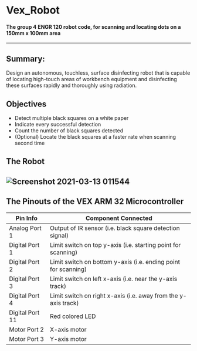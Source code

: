 # Vex_Robot
#### The group 4 ENGR 120 robot code, for scanning and locating dots on a 150mm x 100mm area
---------------------------------------------------------------------------------------
## Summary:

  Design an autonomous, touchless, surface disinfecting
robot that is capable of locating high-touch areas of
workbench equipment and disinfecting these surfaces
rapidly and thoroughly using radiation.

## Objectives
- Detect multiple black squares on a white paper
- Indicate every successful detection
- Count the number of black squares detected
- (Optional) Locate the black squares at a faster rate when scanning second time




## The Robot
![Screenshot 2021-03-13 011544](https://user-images.githubusercontent.com/54737724/111025725-e54a8300-839a-11eb-8592-02ba0c3b7af1.png)
---------------------------------------------------------------------------------------
## The Pinouts of the VEX ARM 32 Microcontroller
|Pin Info|Component Connected|
|-|-|
|Analog Port 1|Output of IR sensor (i.e. black square detection signal)|
|Digital Port 1|Limit switch on top y-axis (i.e. starting point for scanning)|
|Digital Port 2|Limit switch on bottom y-axis (i.e. ending point for scanning)|
|Digital Port 3|Limit switch on left x-axis (i.e. near the y-axis track)|
|Digital Port 4|Limit switch on right x-axis (i.e. away from the y-axis track)|
|Digital Port 11|Red colored LED|
|Motor Port 2|X-axis motor|
|Motor Port 3|Y-axis motor|
